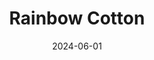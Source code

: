 ---
title: Rainbow Cotton
tags:
  - platform_switch
  - genre_shmup
note: Strictly Limited Games
physical: true
digital: false
guide: false
pending: true
date: 2024-06-01
---